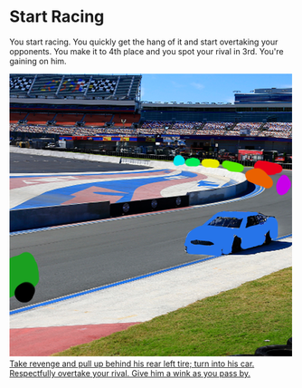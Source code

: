 # Start Racing  
You start racing. You quickly get the hang of it and start overtaking your opponents. You make it to 4th place and you spot your rival in 3rd. You're gaining on him.  

![gaining-on-rival.png](../pictures/gaining-on-rival.png)  
[Take revenge and pull up behind his rear left tire; turn into his car.](rival-explode.md)  
[Respectfully overtake your rival. Give him a wink as you pass by.](greatest-racer.md)